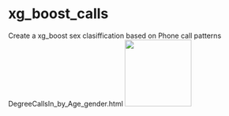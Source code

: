 # xg_boost_calls
Create a xg_boost sex clasiffication based on Phone call patterns
DegreeCallsIn_by_Age_gender.html
<img src=https://github.com/eitiseba/xg_boost_calls/blob/df195f3999a6e6100e65c28489c572b1b35908fb/DegreeSecIn_by_Age_gender.html width=135/>  
